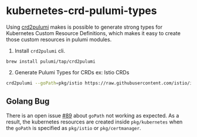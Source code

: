 # kubernetes-crd-pulumi-types

Using [crd2pulumi](https://github.com/pulumi/crd2pulumi) makes is possible to generate strong types for 
Kubernetes Custom Resource Definitions, which makes it easy to create those custom resources in pulumi modules.

1. Install `crd2pulumi` cli.

```shell
brew install pulumi/tap/crd2pulumi
```

2. Generate Pulumi Types for CRDs ex: Istio CRDs

```bash
crd2pulumi --goPath=pkg/istio https://raw.githubusercontent.com/istio/istio/master/manifests/charts/base/crds/crd-all.gen.yaml
```

## Golang Bug

There is an open issue [#89](https://github.com/pulumi/crd2pulumi/issues/89) about `goPath` not working as expected. As a result, the kubernetes resources are created
inside `pkg/kubernetes` when the `goPath` is specified as `pkg/istio` or `pkg/certmanager`.
